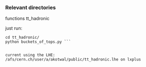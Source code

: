 ### Relevant directories
functions 
tt_hadronic

just run:

```
cd tt_hadronic/ 
python buckets_of_tops.py ```


current using the LHE: 
/afs/cern.ch/user/a/akotwal/public/tt_hadronic.lhe on lxplus
